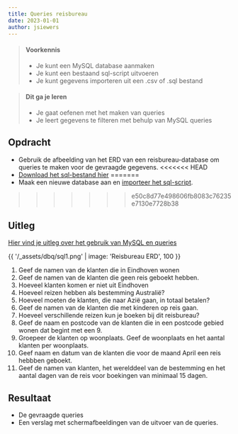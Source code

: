 ```yaml
---
title: Queries reisbureau 
date: 2023-01-01
author: jsiewers
---
```

> #### Voorkennis
> * Je kunt een MySQL database aanmaken
> * Je kunt een bestaand sql-script uitvoeren
> * Je kunt gegevens importeren uit een .csv of .sql bestand

> #### Dit ga je leren
> * Je gaat oefenen met het maken van queries
> * Je leert gegevens te filteren met behulp van MySQL queries

## Opdracht
* Gebruik de afbeelding van het ERD van een reisbureau-database om queries te maken voor de gevraagde gegevens.
<<<<<<< HEAD
* [Download het sql-bestand hier](https://static.edutorial.nl/dbq/reisbureau.sql)
=======
* Maak een nieuwe database aan en [importeer het sql-script](https://static.edutorial.nl/dbq/reisbureau.sql).
>>>>>>> e50c8d77e498606fb8083c76235e7130e7728b38

## Uitleg
[Hier vind je uitleg over het gebruik van MySQL en queries](https://www.edutorial.nl/dbq/introductie/)


{{ '/_assets/dbq/sql1.png' | image: 'Reisbureau ERD', 100 }}

1. Geef de namen van de klanten die in Eindhoven wonen
2. Geef de namen van de klanten die geen reis geboekt hebben.
3. Hoeveel klanten komen er niet uit Eindhoven
4. Hoeveel reizen hebben als bestemming Australië?
5. Hoeveel moeten de klanten, die naar Azië gaan, in totaal betalen?
6. Geef de namen van de klanten die met kinderen op reis gaan.
7. Hoeveel verschillende reizen kun je boeken bij dit reisbureau?
8. Geef de naam en postcode van de klanten die in een postcode gebied wonen dat begint met een 9. 
9. Groepeer de klanten op woonplaats. Geef de woonplaats en het aantal klanten per woonplaats. 
10. Geef naam en datum van de klanten die voor de maand April een reis hebbben geboekt.
11. Geef de namen van klanten, het werelddeel van de bestemming en het aantal dagen van de reis voor boekingen van minimaal 15 dagen.

## Resultaat
* De gevraagde queries
* Een verslag met schermafbeeldingen van de uitvoer van de queries.
